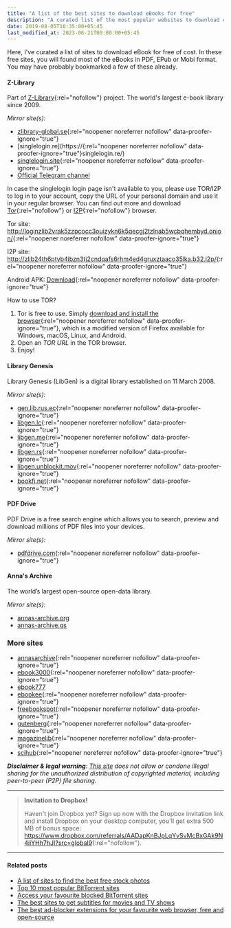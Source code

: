 ```yaml
---
title: "A list of the best sites to download eBooks for free"
description: "A curated list of the most popular websites to download eBooks for free of cost."
date: 2019-08-05T10:35:00+05:45
last_modified_at: 2023-06-21T00:00:00+05:45
---
```


Here, I've curated a list of sites to download eBook for free of cost. In these free sites, you will found most of the eBooks in PDF, EPub or Mobi format. You may have probably bookmarked a few of these already.

#### Z-Library

Part of [Z-Library](https://en.wikipedia.org/wiki/Z-Library){:rel="nofollow"} project. The world's largest e-book library since 2009.

_Mirror site(s):_

- [zlibrary-global.se](https://zlibrary-global.se/){:rel="noopener noreferrer nofollow" data-proofer-ignore="true"}
- [singlelogin.re](https://{:rel="noopener noreferrer nofollow" data-proofer-ignore="true"}singlelogin.re/)
- [singlelogin.site](https://singlelogin.site/){:rel="noopener noreferrer nofollow" data-proofer-ignore="true"}
- [Official Telegram channel](http://t.me/zlibrary_official)

<!-- zlibrary.unblockit.ink -->
<!-- Readme: https://zlibrary-global.se/blog/38 -->

In case the singlelogin login page isn't available to you, please use TOR/I2P to log in to your account, copy the URL of your personal domain and use it in your regular browser. You can find out more and download [Tor](https://www.torproject.org/){:rel="nofollow"} or [I2P](https://github.com/PurpleI2P/i2pdbrowser/releases){:rel="nofollow"} browser.

Tor site: <http://loginzlib2vrak5zzpcocc3ouizykn6k5qecgj2tzlnab5wcbqhembyd.onion/>{:rel="noopener noreferrer nofollow" data-proofer-ignore="true"}

I2P site: <http://zlib24th6ptyb4ibzn3tj2cndqafs6rhm4ed4gruxztaaco35lka.b32.i2p/>{:rel="noopener noreferrer nofollow" data-proofer-ignore="true"}

Android APK: [Download](https://singlelogin.re/soft/zlibrary-app-latest.apk){:rel="noopener noreferrer nofollow" data-proofer-ignore="true"}

How to use TOR?

1. Tor is free to use. Simply [download and install the browser](http://torproject.org/download){:rel="noopener noreferrer nofollow" data-proofer-ignore="true"}, which is a modified version of Firefox available for Windows, macOS, Linux, and Android.
2. Open an _TOR URL_ in the TOR browser.
3. Enjoy!

#### Library Genesis

Library Genesis (LibGen) is a digital library established on 11 March 2008.

_Mirror site(s):_

- [gen.lib.rus.ec](http://gen.lib.rus.ec/){:rel="noopener noreferrer nofollow" data-proofer-ignore="true"}
- [libgen.lc](https://libgen.lc/){:rel="noopener noreferrer nofollow" data-proofer-ignore="true"}
- [libgen.me](https://libgen.me/){:rel="noopener noreferrer nofollow" data-proofer-ignore="true"}
- [libgen.rs](http://libgen.rs/){:rel="noopener noreferrer nofollow" data-proofer-ignore="true"}
- [libgen.unblockit.mov](https://libgen.unblockit.mov/){:rel="noopener noreferrer nofollow" data-proofer-ignore="true"}
- [bookfi.net](https://bookfi.net/){:rel="noopener noreferrer nofollow" data-proofer-ignore="true"}

#### PDF Drive

PDF Drive is a free search engine which allows you to search, preview and download millions of PDF files into your devices.

_Mirror site(s):_

- [pdfdrive.com](http://www.pdfdrive.com/){:rel="noopener noreferrer nofollow" data-proofer-ignore="true"}

#### Anna's Archive

The world’s largest open-source open-data library.

_Mirror site(s):_

- [annas-archive.org](https://annas-archive.org/)
- [annas-archive.gs](https://annas-archive.gs/)

### More sites

- [annasarchive](https://annasarchive.unblockit.mov/){:rel="noopener noreferrer nofollow" data-proofer-ignore="true"}
- [ebook3000](https://ebook3000.unblockit.mov/){:rel="noopener noreferrer nofollow" data-proofer-ignore="true"}
- [ebook777](https://ebook777.unblockit.mov/)
- [ebookee](https://ebookee.unblockit.mov/){:rel="noopener noreferrer nofollow" data-proofer-ignore="true"}
- [freebookspot](https://freebookspot.unblockit.mov/){:rel="noopener noreferrer nofollow" data-proofer-ignore="true"}
- [gutenberg](https://gutenberg.unblockit.mov/){:rel="noopener noreferrer nofollow" data-proofer-ignore="true"}
- [magazinelib](https://magazinelib.unblockit.mov/){:rel="noopener noreferrer nofollow" data-proofer-ignore="true"}
- [scihub](https://scihub.unblockit.mov/){:rel="noopener noreferrer nofollow" data-proofer-ignore="true"}

_**Disclaimer & legal warning**: [This site](/) does not allow or condone illegal sharing for the unauthorized distribution of copyrighted material, including peer-to-peer (P2P) file sharing._

---

> **Invitation to Dropbox!**
>
> Haven't join Dropbox yet? Sign up now with the Dropbox invitation link and install Dropbox on your desktop computer, you'll get extra 500 MB of bonus space: <https://www.dropbox.com/referrals/AADapKnBJpLqYvSvMcBxGAk9N4iiYHh7hJI?src=global9>{:rel="nofollow"}.

<!--

> **Invitation**
>
> Sign into **Microsoft OneDrive** (with your Microsoft account) with the following Microsoft OneDrive invitation link to **receive an extra 500 MB of free storage** on Microsoft OneDrive:
>
> <https://onedrive.live.com?invref=8276ca569c4bc513&invscr=90>

-->

---

#### Related posts

- [A list of sites to find the best free stock photos](/a-list-of-sites-to-find-the-best-free-stock-photos/)
- [Top 10 most popular BitTorrent sites](/top-10-most-popular-bittorrent-sites/)
- [Access your favourite blocked BitTorrent sites](/access-your-favourite-blocked-bittorrent-sites/)
- [The best sites to get subtitles for movies and TV shows](/the-best-sites-to-get-subtitles-for-movies-and-tv-shows/)
- [The best ad-blocker extensions for your favourite web browser, free and open-source](/the-best-ad-blocker-extensions-for-your-favourite-web-browser-free-and-open-source/)
